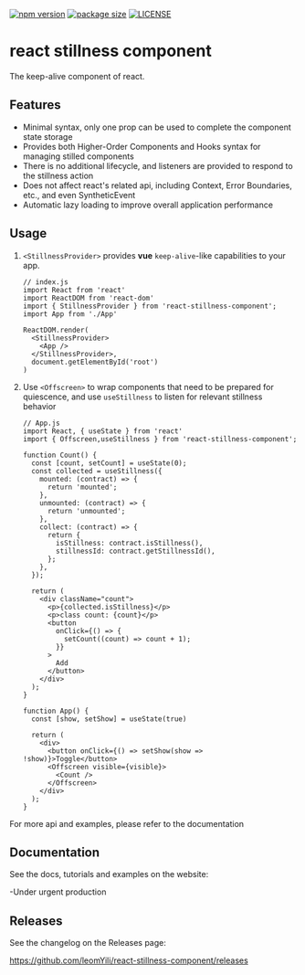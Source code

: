[![npm version](https://img.shields.io/npm/v/react-stillness-component?color=%23007ec6&style=flat-square)](https://www.npmjs.com/package/react-stillness-component) [![package size](https://img.shields.io/bundlephobia/min/react-stillness-component?style=flat-square)](https://bundlephobia.com/result?p=react-stillness-component@latest) [![LICENSE](https://img.shields.io/npm/l/react-stillness-component.svg?style=flat-square)](https://github.com/leomYili/react-stillness-component/blob/main/LICENSE)

# react stillness component

The keep-alive component of react.

## Features

- Minimal syntax, only one prop can be used to complete the component state storage
- Provides both Higher-Order Components and Hooks syntax for managing stilled components
- There is no additional lifecycle, and listeners are provided to respond to the stillness action
- Does not affect react's related api, including Context, Error Boundaries, etc., and even SyntheticEvent
- Automatic lazy loading to improve overall application performance

## Usage

1. `<StillnessProvider>` provides **vue** `keep-alive`-like capabilities to your app.

    ```(jsx)
    // index.js
    import React from 'react'
    import ReactDOM from 'react-dom'
    import { StillnessProvider } from 'react-stillness-component';
    import App from './App'

    ReactDOM.render(
      <StillnessProvider>
        <App />
      </StillnessProvider>,
      document.getElementById('root')
    )
    ```

2. Use `<Offscreen>` to wrap components that need to be prepared for quiescence, and use `useStillness` to listen for relevant stillness behavior

    ```(jsx)
    // App.js
    import React, { useState } from 'react'
    import { Offscreen,useStillness } from 'react-stillness-component';

    function Count() {
      const [count, setCount] = useState(0);
      const collected = useStillness({
        mounted: (contract) => {
          return 'mounted';
        },
        unmounted: (contract) => {
          return 'unmounted';
        },
        collect: (contract) => {
          return {
            isStillness: contract.isStillness(),
            stillnessId: contract.getStillnessId(),
          };
        },
      });

      return (
        <div className="count">
          <p>{collected.isStillness}</p>
          <p>class count: {count}</p>
          <button
            onClick={() => {
              setCount((count) => count + 1);
            }}
          >
            Add
          </button>
        </div>
      );
    }

    function App() {
      const [show, setShow] = useState(true)

      return (
        <div>
          <button onClick={() => setShow(show => !show)}>Toggle</button>
          <Offscreen visible={visible}>
            <Count />
          </Offscreen>
        </div>
      );
    }

   ```

For more api and examples, please refer to the documentation

## Documentation

See the docs, tutorials and examples on the website:

-Under urgent production

## Releases

See the changelog on the Releases page:

<https://github.com/leomYili/react-stillness-component/releases>
